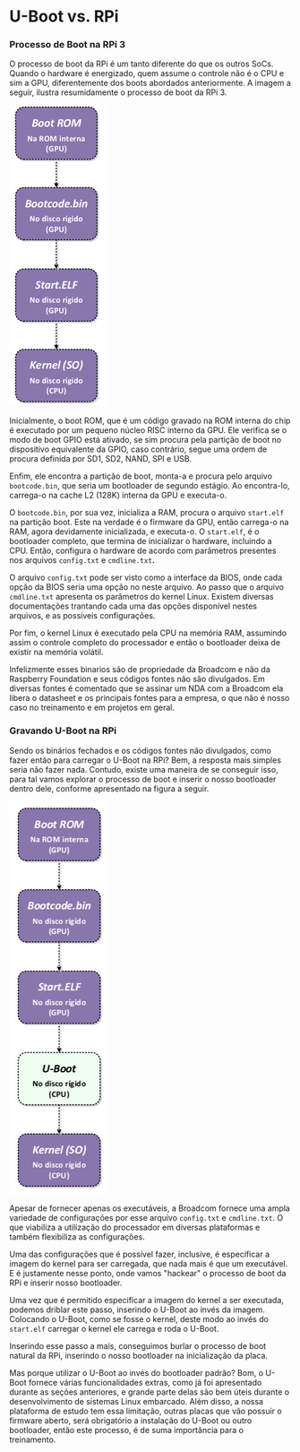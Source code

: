 # U-Boot vs. RPi

### Processo de Boot na RPi 3

O processo de boot da RPi é um tanto diferente do que os outros SoCs. Quando o hardware é energizado, quem assume o controle não é o CPU e sim a GPU, diferentemente dos boots abordados anteriormente. A imagem a seguir, ilustra resumidamente o processo de boot da RPi 3.

![](../.gitbook/assets/image%20%2825%29.png)

Inicialmente, o boot ROM, que é um código gravado na ROM interna do chip é executado por um pequeno núcleo RISC interno da GPU. Ele verifica se o modo de boot GPIO está ativado, se sim procura pela partição de boot no dispositivo equivalente da GPIO, caso contrário, segue uma ordem de procura definida por SD1, SD2, NAND, SPI e USB.

Enfim, ele encontra a partição de boot, monta-a e procura pelo arquivo `bootcode.bin`, que seria um bootloader de segundo estágio. Ao encontra-lo, carrega-o na cache L2 \(128K\) interna da GPU e executa-o.

O `bootcode.bin`, por sua vez, inicializa a RAM, procura o arquivo `start.elf` na partição boot. Este na verdade é o firmware da GPU, então carrega-o na RAM, agora devidamente inicializada, e executa-o. O `start.elf`, é o bootloader completo, que termina de inicializar o hardware, incluindo a CPU. Então, configura o hardware de acordo com parâmetros presentes nos arquivos `config.txt` e `cmdline.txt`**.** 

O arquivo `config.txt` pode ser visto como a interface da BIOS, onde cada opção da BIOS seria uma opção no neste arquivo. Ao passo que o arquivo `cmdline.txt` apresenta os parâmetros do kernel Linux. Existem diversas documentações trantando cada uma das opções disponível nestes arquivos, e as possíveis configurações.

Por fim, o kernel Linux é executado pela CPU na memória RAM, assumindo assim o controle completo do processador e então o bootloader deixa de existir na memória volátil.

Infelizmente esses binarios são de propriedade da Broadcom e não da Raspberry Foundation e seus códigos fontes não são divulgados. Em diversas fontes é comentado que se assinar um NDA com a Broadcom ela libera o datasheet e os principais fontes para a empresa, o que não é nosso caso no treinamento e em projetos em geral.

### Gravando U-Boot na RPi

Sendo os binários fechados e os códigos fontes não divulgados, como fazer então para carregar o U-Boot na RPi? Bem, a resposta mais simples seria não fazer nada. Contudo, existe uma maneira de se conseguir isso, para tal vamos explorar o processo de boot e inserir o nosso bootloader dentro dele, conforme apresentado na figura a seguir.

![](../.gitbook/assets/image%20%2812%29.png)

Apesar de fornecer apenas os executáveis, a Broadcom fornece uma ampla variedade de configurações por esse arquivo `config.txt` e `cmdline.txt`. O que viabiliza a utilização do processador em diversas plataformas e também flexibiliza as configurações.

Uma das configurações que é possível fazer, inclusive, é especificar a imagem do kernel para ser carregada, que nada mais é  que um executável. E é justamente nesse ponto, onde vamos "hackear" o processo de boot da RPi e inserir nosso bootloader.

Uma vez que é permitido especificar a imagem do kernel a ser executada, podemos driblar este passo, inserindo o U-Boot ao invés da imagem. Colocando o U-Boot, como se fosse o kernel, deste modo ao invés do `start.elf` carregar o kernel ele carrega e roda o U-Boot.

Inserindo esse passo a mais, conseguimos burlar o processo de boot natural da RPi, inserindo o nosso bootloader na inicialização da placa. 

Mas porque utilizar o U-Boot ao invés do bootloader padrão? Bom, o U-Boot fornece várias funcionalidades extras, como já foi apresentado durante as seções anteriores, e grande parte delas são bem úteis durante o desenvolvimento de sistemas Linux embarcado. Além disso, a nossa plataforma de estudo tem essa limitação, outras placas que vão possuir o firmware aberto, será obrigatório a instalação do U-Boot ou outro bootloader, então este processo, é de suma importância para o treinamento.


